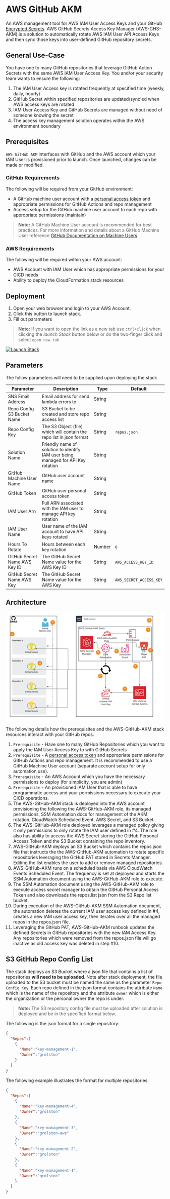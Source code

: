 # AWS GitHub AKM

An AWS management tool for AWS IAM User Access Keys and your GitHub [Encrypted Secrets](https://docs.github.com/en/actions/reference/encrypted-secrets). AWS GitHub Secrets Access Key Manager (AWS-GHS-AKM) is a solution to automatically rotate AWS IAM User API Access Keys and then sync those keys into user-defined GitHub repository secrets.

## General Use-Case

You have one to many GitHub repositories that leverage GitHub Action Secrets with the same AWS IAM User Access Key. You and/or your security team wants to ensure the following:

1. The IAM User Access key is rotated frequently at specified time (weekly, daily, hourly)
2. GitHub Secret within specified repositories are updated/sync'ed when AWS access keys are rotated
3. IAM User Access Key and GitHub Secrets are managed without need of someone knowing the secret
4. The access key management solution operates within the AWS environment boundary

## Prerequisites

`AWS GitHub AKM` interfaces with GitHub and the AWS account which your IAM User is provisioned prior to launch. Once launched, changes can be made or modified.

### GitHub Requirements

The following will be required from your GitHub environment:

- A GitHub machine user account with a [personal access token](https://github.com/settings/tokens) and appropriate permissions for GitHub Actions and repo management
- Access setup for the GitHub machine user account to each repo with appropriate permissions (maintain)

 > **Note:** A GitHub Machine User account is recommended for best practices. For more information and details about a GitHub Machine User reference [GitHub Documentation on Machine Users](https://docs.github.com/en/developers/overview/managing-deploy-keys#machine-users)

### AWS Requirements

The following will be required within your AWS account:

- AWS Account with IAM User which has appropriate permissions for your CICD needs
- Ability to deploy the CloudFormation stack resources

## Deployment

1. Open your web browser and login to your AWS Account.
2. Click this button to launch stack.
3. Fill out parameters

> **Note:** If you want to open the link as a new tab use `ctrl+click` when clicking the *launch Stack* button below or do the two-finger click and select `open new tab`

[![Launch Stack](https://cdn.rawgit.com/buildkite/cloudformation-launch-stack-button-svg/master/launch-stack.svg)](https://console.aws.amazon.com/cloudformation/home#/stacks/new?templateURL=https://rolston-cloud-library.s3.amazonaws.com/aws-github-akm/aws-github-akm.yml)

## Parameters

The follow parameters will need to be supplied upon deploying the stack

| Parameter | Description | Type | Default |
| --------- | ----------- | ---- | ------- |
| SNS Email Address | Email address for send lambda errors to | String | |
| Repo Config S3 Bucket Name | S3 Bucket to be created and store repo access list | String | |
| Repo Config Key | The S3 Object (file) which will contain the repo list in json format | String | `repos.json` |
| Solution Name | Friendly name of solution to identify IAM user being managed for API Key rotation | String | |
| GitHub Machine User Name | GitHub user account name | String | |
| GitHub Token | GitHub user personal access token | String | |
| IAM User Arn | Full ARN associated with the IAM user to manage API key rotation | String | |
| IAM User Name | User name of the IAM account to have API keys rotated | String |  |
| Hours To Rotate | Hours between each key rotation | Number | `6` |
| GitHub Secret Name AWS Key ID | The GitHub Secret Name value for the AWS Key ID | String | `AWS_ACCESS_KEY_ID` |
| GitHub Secret Name AWS Key | The GitHub Secret Name value for the AWS Key | String | `AWS_SECRET_ACCESS_KEY` |

## Architecture

!["AWS GitHub AKM Architecture"](/docs/images/AWS-GitHub-AKM.png "AWS GitHub AKM Architecture")

The following details how the prerequisites and the AWS-GitHub-AKM stack resources interact with your GitHub repos.

1. `Prerequisite` - Have one to many GitHub Repositories which you want to apply the IAM User Access Key to with GitHub Secrets
2. `Prerequisite` - A [personal access token](https://github.com/settings/tokens) and appropriate permissions for GitHub Actions and repo management. It is recommended to use a GitHub Machine User account (separate account setup for only automation use).
3. `Prerequisite` - An AWS Account which you have the necessary permissions to deploy (for simplicity, you are admin)
4. `Prerequisite` - An provisioned IAM User that is able to have programmatic access and your permissions necessary to execute your CICD operations.
5. The AWS-GitHub-AKM stack is deployed into the AWS account provisioning the following the AWS-GitHub-AKM role, its managed permissions, SSM Automation docs for management of the AKM rotation, CloudWatch Scheduled Event, AWS Secret, and S3 Bucket.
6. The AWS-GitHub-AKM role deployed leverages a managed policy giving it only permissions to only rotate the IAM user defined in #4. The role also has ability to access the AWS Secret storing the GitHub Personal Access Token and the S3 Bucket containing the repo inventory.
7. AWS-GitHub-AKM deploys an S3 Bucket which contains the repos.json file that instructs the the AWS-GitHub-AKM automation to rotate specific repositories leveraging the GitHub PAT stored in Secrets Manager. Editing the list enables the user to add or remove managed repositories.
8. AWS-GitHub-AKM runs on a scheduled basis via AWS CloudWatch Events Scheduled Event. The frequency is set at deployed and starts the SSM Automation document using the AWS-GitHub-AKM role to execute.
9. The SSM Automation document using the AWS-GitHub-AKM role to execute access secret manager to obtain the GitHub Personal Access Token and also downloads the repos.list json from the S3 Repo list bucket.
10. During execution of the AWS-GitHub-AKM SSM Automation document, the automation deletes the current IAM user access key defined in #4, creates a new IAM user access key, then iterates over all the managed repos in the repos.json file.
11. Leveraging the GitHub PAT, AWS-GitHub-AKM runbook updates the defined Secrets in GitHub repositories with the new IAM Access Key. Any repositories which were removed from the repos.json file will go inactive as old access key was deleted in step #10.

## S3 GitHub Repo Config List

The stack deploys an S3 Bucket where a json file that contains a list of repositories **will need to be uploaded**. Note after stack deployment, the file uploaded to the S3 bucket must be named the same as the parameter `Repo Config Key`. Each repo defined in the json format contains the attribute `Name` which is the name of the repository and the attribute `owner` which is either the organization or the personal owner the repo is under.

> **Note:** The S3 repository config file must be uploaded after solution is deployed and be in the specified format below.


The following is the json format for a single repository:

```json
{
  "Repos":[
    {
      "Name":"key-management-1",
      "Owner":"grolston"
    }
  ]
}
```

The following example illustrates the format for multiple repositories:

```json
{
  "Repos":[
    {
      "Name":"key-management-4",
      "Owner":"grolston"
    },
    {
      "Name":"key-management-3",
      "Owner":"grolston-aws"
    },
    {
      "Name":"key-management-2",
      "Owner":"grolston"
    },
    {
      "Name":"key-management-1",
      "Owner":"grolston"
    }
  ]
}
```